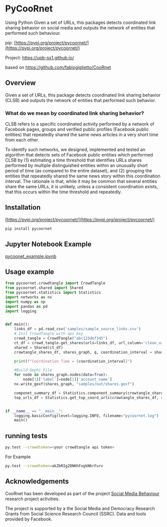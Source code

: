 # PyCooRnet
Using Python Given a set of URLs, this packages detects coordinated link sharing behavior on social media and outputs the network of entities that performed such behaviour.

pip: [https://pypi.org/project/pycoornet/](https://pypi.org/project/pycoornet/)

Project: https://upb-ss1.github.io/

based on https://github.com/fabiogiglietto/CooRnet

## Overview
Given a set of URLs, this package detects coordinated link sharing behavior (CLSB) and outputs the network of entities that performed such behavior.

### What do we mean by coordinated link sharing behavior?
CLSB refers to a specific coordinated activity performed by a network of Facebook pages, groups and verified public profiles (Facebook public entities) that repeatedly shared the same news articles in a very short time from each other.

To identify such networks, we designed, implemented and tested an algorithm that detects sets of Facebook public entities which performed CLSB by (1) estimating a time threshold that identifies URLs shares performed by multiple distinguished entities within an unusually short period of time (as compared to the entire dataset), and (2) grouping the entities that repeatedly shared the same news story within this coordination interval. The rationale is that, while it may be common that several entities share the same URLs, it is unlikely, unless a consistent coordination exists, that this occurs within the time threshold and repeatedly.

## Installation

[https://pypi.org/project/pycoornet/](https://pypi.org/project/pycoornet/)

```sh
pip install pycoornet
```
## Jupyter Notebook Example

[pycoonet_example.ipynb](samples/pycoornet_example.ipynb)

## Usage example
```python
from pycoornet.crowdtangle import CrowdTangle
from pycoornet.shared import Shared
from pycoornet.statistics import Statistics
import networkx as nx
import numpy as np
import pandas as pd
import logging


def main():
    links_df = pd.read_csv('samples/sample_source_links.csv')
    # Init CrowdTangle with api key
    crowd_tangle = CrowdTangle("abc123def345")
    ct_df = crowd_tangle.get_shares(urls=links_df, url_column='clean_url', date_column='date',clean_urls=True, platforms='facebook', max_calls = 2)
    shared = Shared(ct_df)
    crowtangle_shares_df, shares_graph, q, coordination_interval = shared.coord_shares(clean_urls=True)

    print(f"Coordination Time = {coordination_interval}")

    #Build Gephi File
    for node in shares_graph.nodes(data=True):
        node[1]['label']=node[1]['account_name']
    nx.write_gexf(shares_graph, "samples/out/shares.gexf")

    componet_summary_df = Statistics.component_summary(crowtangle_shares_df, shares_graph)
    top_urls_df = Statistics.get_top_coord_urls(crowtangle_shares_df, shares_graph)


if __name__ == "__main__":
    logging.basicConfig(level=logging.INFO, filename="pycoornet.log")
    main()
```


## running tests
```sh
py.test --crowdtoken=<your crowdtangle api token>
```
For Example
```sh
py.test --crowdtoken=akZbRIg2DNKhFogkN6rFurv
```

## Acknowledgements
CooRnet has been developed as part of the project [Social Media Behaviour](https://upb-ss1.github.io/) research project activities.

The project is supported by a the Social Media and Democracy Research Grants from Social Science Research Council (SSRC). Data and tools provided by Facebook.
